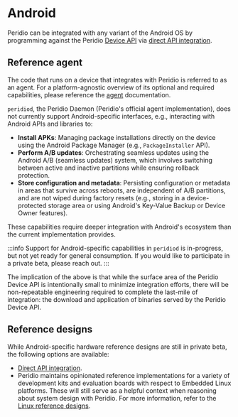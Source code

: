 # Android

Peridio can be integrated with any variant of the Android OS by programming against the Peridio [Device API](/device-api) via [direct API integration](/integration/guides/peridio-core-custom-integration/android/reference-designs/direct-api-integration).

## Reference agent

The code that runs on a device that integrates with Peridio is referred to as an agent. For a platform-agnostic overview of its optional and required capabilities, please reference the [agent](/integration/guides/peridio-core-custom-integration/introduction#agent) documentation.

`peridiod`, the Peridio Daemon (Peridio's official agent implementation), does not currently support Android-specific interfaces, e.g., interacting with Android APIs and libraries to:

- **Install APKs**: Managing package installations directly on the device using the Android Package Manager (e.g., `PackageInstaller` API).
- **Perform A/B updates**: Orchestrating seamless updates using the Android A/B (seamless updates) system, which involves switching between active and inactive partitions while ensuring rollback protection.
- **Store configuration and metadata**: Persisting configuration or metadata in areas that survive across reboots, are independent of A/B partitions, and are not wiped during factory resets (e.g., storing in a device-protected storage area or using Android's Key-Value Backup or Device Owner features).

These capabilities require deeper integration with Android's ecosystem than the current implementation provides.

:::info
Support for Android-specific capabilities in `peridiod` is in-progress, but not yet ready for general consumption. If you would like to participate in a private beta, please reach out.
:::

The implication of the above is that while the surface area of the Peridio Device API is intentionally small to minimize integration efforts, there will be non-repeatable engineering required to complete the last-mile of integration: the download and application of binaries served by the Peridio Device API.

## Reference designs

While Android-specific hardware reference designs are still in private beta, the following options are available:

- [Direct API integration](/integration/guides/peridio-core-custom-integration/android/reference-designs/direct-api-integration).
- Peridio maintains opinionated reference implementations for a variety of development kits and evaluation boards with respect to Embedded Linux platforms. These will still serve as a helpful context when reasoning about system design with Peridio. For more information, refer to the [Linux reference designs](/integration/guides/peridio-core-custom-integration/linux/overview#reference-designs).

